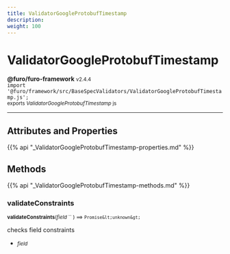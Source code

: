 ```yaml
---
title: ValidatorGoogleProtobufTimestamp
description: 
weight: 100
---
```


# ValidatorGoogleProtobufTimestamp

**@furo/furo-framework** <small>v2.4.4</small>
<br>`import '@furo/framework/src/BaseSpecValidators/ValidatorGoogleProtobufTimestamp.js';`<small>
<br>exports *ValidatorGoogleProtobufTimestamp* js</small>


****



## Attributes and Properties
{{% api "_ValidatorGoogleProtobufTimestamp-properties.md" %}}






## Methods
{{% api "_ValidatorGoogleProtobufTimestamp-methods.md" %}}


### **validateConstraints**
<small>**validateConstraints**(*field* `` ) ⟹ `Promise&lt;unknown&gt;`</small>

checks field constraints

- <small>*field* </small>
<br><br>
